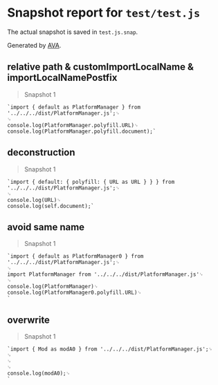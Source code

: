 # Snapshot report for `test/test.js`

The actual snapshot is saved in `test.js.snap`.

Generated by [AVA](https://avajs.dev).

## relative path & customImportLocalName & importLocalNamePostfix

> Snapshot 1

    `import { default as PlatformManager } from '../../../dist/PlatformManager.js';␊
    ␊
    console.log(PlatformManager.polyfill.URL)␊
    console.log(PlatformManager.polyfill.document);`

## deconstruction

> Snapshot 1

    `import { default: { polyfill: { URL as URL } } } from '../../../dist/PlatformManager.js';␊
    ␊
    console.log(URL)␊
    console.log(self.document);`

## avoid same name

> Snapshot 1

    `import { default as PlatformManager0 } from '../../../dist/PlatformManager.js';␊
    ␊
    import PlatformManager from '../../../dist/PlatformManager.js'␊
    ␊
    console.log(PlatformManager)␊
    console.log(PlatformManager0.polyfill.URL)␊
    `

## overwrite

> Snapshot 1

    `import { Mod as modA0 } from '../../../dist/PlatformManager.js';␊
    ␊
    ␊
    ␊
    console.log(modA0);␊
    `
